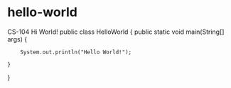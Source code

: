 # hello-world
CS-104
Hi World!
public class HelloWorld {
	public static void main(String[] args) {

		System.out.println("Hello World!");

	}

}
